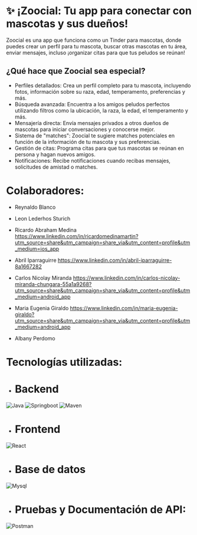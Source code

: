 
#  ✨ ¡Zoocial: Tu app para conectar con mascotas y sus dueños!

Zoocial es una app que funciona como un Tinder para mascotas, donde puedes crear un perfil para tu mascota, buscar otras mascotas en tu área, enviar mensajes, incluso ¡organizar citas para que tus peludos se reúnan!

## ¿Qué hace que Zoocial sea especial?

- Perfiles detallados: Crea un perfil completo para tu mascota, incluyendo fotos, información sobre su raza, edad, temperamento, preferencias y más.
- Búsqueda avanzada: Encuentra a los amigos peludos perfectos utilizando filtros como la ubicación, la raza, la edad, el temperamento y más.
- Mensajería directa: Envía mensajes privados a otros dueños de mascotas para iniciar conversaciones y conocerse mejor.
- Sistema de "matches": Zoocial te sugiere matches potenciales en función de la información de tu mascota y sus preferencias.
- Gestión de citas: Programa citas para que tus mascotas se reúnan en persona y hagan nuevos amigos.
- Notificaciones: Recibe notificaciones cuando recibas mensajes, solicitudes de amistad o matches.
# Colaboradores:
- Reynaldo Blanco

- Leon Lederhos Sturich

- Ricardo Abraham Medina
https://www.linkedin.com/in/ricardomedinamartin?utm_source=share&utm_campaign=share_via&utm_content=profile&utm_medium=ios_app
- Abril Iparraguirre
 https://www.linkedin.com/in/abril-iparraguirre-8a1667282
- Carlos Nicolay Miranda
 https://www.linkedin.com/in/carlos-nicolay-miranda-chungara-55a1a9268?utm_source=share&utm_campaign=share_via&utm_content=profile&utm_medium=android_app
- Maria Eugenia Giraldo
https://www.linkedin.com/in/maria-eugenia-giraldo?utm_source=share&utm_campaign=share_via&utm_content=profile&utm_medium=android_app
- Albany Perdomo

# Tecnologías utilizadas:
- # Backend
![Java](https://img.icons8.com/?size=100&id=lTKW3iI3wIT0&format=png&color=000000) ![Springboot](https://img.icons8.com/?size=100&id=90519&format=png&color=000000)  ![Maven](https://img.icons8.com/?size=100&id=t5FJr3NzrPSm&format=png&color=000000)
- # Frontend
![React](https://img.icons8.com/?size=100&id=asWSSTBrDlTW&format=png&color=000000)
- # Base de datos
![Mysql](https://img.icons8.com/?size=100&id=UFXRpPFebwa2&format=png&color=000000)
- # Pruebas y Documentación de API:
![Postman](https://img.icons8.com/?size=100&id=QEQQKirln6Tf&format=png&color=000000)
  
